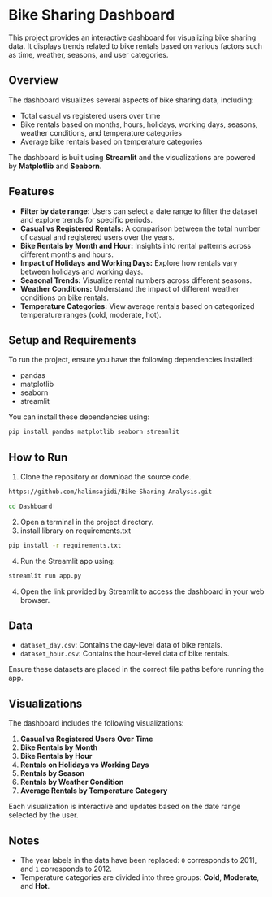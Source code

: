 
# Bike Sharing Dashboard

This project provides an interactive dashboard for visualizing bike sharing data. It displays trends related to bike rentals based on various factors such as time, weather, seasons, and user categories.

## Overview
The dashboard visualizes several aspects of bike sharing data, including:
- Total casual vs registered users over time
- Bike rentals based on months, hours, holidays, working days, seasons, weather conditions, and temperature categories
- Average bike rentals based on temperature categories

The dashboard is built using **Streamlit** and the visualizations are powered by **Matplotlib** and **Seaborn**.

## Features
- **Filter by date range:** Users can select a date range to filter the dataset and explore trends for specific periods.
- **Casual vs Registered Rentals:** A comparison between the total number of casual and registered users over the years.
- **Bike Rentals by Month and Hour:** Insights into rental patterns across different months and hours.
- **Impact of Holidays and Working Days:** Explore how rentals vary between holidays and working days.
- **Seasonal Trends:** Visualize rental numbers across different seasons.
- **Weather Conditions:** Understand the impact of different weather conditions on bike rentals.
- **Temperature Categories:** View average rentals based on categorized temperature ranges (cold, moderate, hot).

## Setup and Requirements
To run the project, ensure you have the following dependencies installed:
- pandas
- matplotlib
- seaborn
- streamlit

You can install these dependencies using:
```bash
pip install pandas matplotlib seaborn streamlit
```

## How to Run
1. Clone the repository or download the source code.
```bash
https://github.com/halimsajidi/Bike-Sharing-Analysis.git
```
```bash
cd Dashboard
```
2. Open a terminal in the project directory.
3. install library on requirements.txt
```bash
pip install -r requirements.txt
```
4. Run the Streamlit app using:
```bash
streamlit run app.py
```
4. Open the link provided by Streamlit to access the dashboard in your web browser.

## Data
- `dataset_day.csv`: Contains the day-level data of bike rentals.
- `dataset_hour.csv`: Contains the hour-level data of bike rentals.

Ensure these datasets are placed in the correct file paths before running the app.

## Visualizations
The dashboard includes the following visualizations:
1. **Casual vs Registered Users Over Time**
2. **Bike Rentals by Month**
3. **Bike Rentals by Hour**
4. **Rentals on Holidays vs Working Days**
5. **Rentals by Season**
6. **Rentals by Weather Condition**
7. **Average Rentals by Temperature Category**

Each visualization is interactive and updates based on the date range selected by the user.

## Notes
- The year labels in the data have been replaced: `0` corresponds to 2011, and `1` corresponds to 2012.
- Temperature categories are divided into three groups: **Cold**, **Moderate**, and **Hot**.

